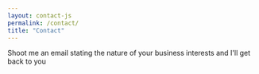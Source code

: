 ```yaml
---
layout: contact-js
permalink: /contact/
title: "Contact"
---
```

Shoot me an email stating the nature of your business interests and I'll get back to you
